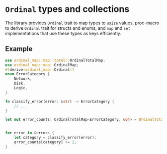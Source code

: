# `Ordinal` types and collections

<!-- cargo-rdme start -->

The library provides `Ordinal` trait to map types to `usize` values,
proc-macro to derive `Ordinal` trait for structs and enums,
and `map` and `set` implementations
that use these types as keys efficiently.

## Example

```rust
use ordinal_map::map::total::OrdinalTotalMap;
use ordinal_map::map::OrdinalMap;
#[derive(ordinal_map::Ordinal)]
enum ErrorCategory {
    Network,
    Disk,
    Logic,
}

fn classify_error(error: &str) -> ErrorCategory {
    // ...
}

let mut error_counts: OrdinalTotalMap<ErrorCategory, u64> = OrdinalTotalMap::default();


for error in &errors {
    let category = classify_error(error);
    error_counts[category] += 1;
}
```

<!-- cargo-rdme end -->
